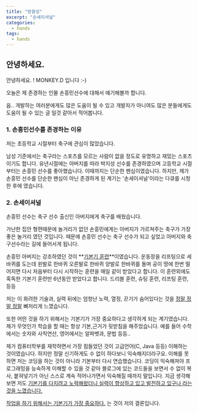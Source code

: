 ```yaml
---
title: "방향성"
excerpt: "손세이셔널"
categories:
  - hands
tags:
  - hands
---
```

## 안녕하세요.

안녕하세요. ! MONKEY.D 입니다 :-) 

오늘은 제 존경하는 인물 손흥민선수에 대해서 얘기해볼까 합니다. 

음.. 개발하는 여러분에게도 많은 도움이 될 수 있고 개발자가 아니여도 많은 분들에게도 도움이 될 수 있는 글 일것 같아서 적어봅니다. 

### 1. 손흥민선수를 존경하는 이유

저는 초등학교 시절부터 축구에 관심이 많았습니다. 

남성 기준에서는 축구라는 스포츠를 모르는 사람이 없을 정도로 유명하고 재밌는 스포츠이기도 합니다. 유년시절에는 아버지를 따라 박지성 선수를 존경하였으며 고등학교 시절부터는 손흥민 선수를 좋아했습니다. 이때까지는 단순한 팬심이였습니다. 하지만, 제가 손흥민 선수를 단순한 팬심이 아닌 존경하게 된 계기는 '손세이셔널'이라는 다큐를 시청한 후에 였습니다. 

### 2. 손세이셔널

손흥민 선수는 축구 선수 출신인 아버지에게 축구를 배웠습니다. 

가난한 집안 형편때문에 놀거리가 없던 손흥민에게는 아버지가 가르쳐주는 축구가 가장 좋은 놀거리 였던 것입니다. 때문에 손흥민 선수는 축구 선수가 되고 싶었고 아버지와 축구선수라는 길에 들어서게 됩니다.  

손흥민 아버지는 강조하였던 것이 **<u>기본기 훈련</u>**이였습니다.  운동장을 리프팅으로 세바퀴를 도는데 왼발로 한바퀴 오른발로 한바퀴 양발로 한바퀴를 돌며 공이 땅에 한번 떨어지면 다시 처음부터 다시 시작하는 훈련을 매일 같이 받았다고 합니다. 이 훈련외에도 혹독한 기본기 훈련만 6년동안 받았다고 합니다. 드리블 훈련, 슈팅 훈련, 리프팅 훈련, 등등

저는 이 화려한 기술과, 실력 뒤에는 엄청난 노력, 열정, 끈기가 숨어있다는 것을 <u>정말 정말 정말</u> 뼈저리게 느꼈습니다.  

또한 어떤 것을 하기 위해서는 기본기가 가장 중요하다고 생각하게 되는 계기였습니다. 제가 무엇인가 학습을 할 때는 항상 기본,근거가 뒷받침을 해주었습니다. 예를 들어 수학에서는 숫자와 사칙연산, 영어에서는 알파벳과, 문법 등등..

제가 컴퓨터학부를 재학하면서 가장 힘들었던 것이 고급언어(C, Java 등등) 이해하는 것이였습니다. 하지만 정말 신기하게도 수 없이 하다보니 익숙해지더라구요. 이해를 못하면 저는 코딩을 하는 것이 아니라 기본부터 다시 연습했습니다. 코딩이 익숙해져야 프로그래밍을 능숙하게 이해할 수 있을 것 같아 블로그에 있는 코드들을 보면서 수 없이 복사, 붙혀넣기가 아닌 스스로 계속 적어나가면서 익숙해질 때까지 말입니다. 지금 생각해보면 저도 <u>기본기를 다지려고 노력해왔더니 실력이 향상하고 있고 발전하고 있구나 라는 것을 느꼈습니다.</u>  

<u>작업을 하기 위해서는 기본기가 가장 중요하다.</u> 는 것이 저의 결론입니다. 